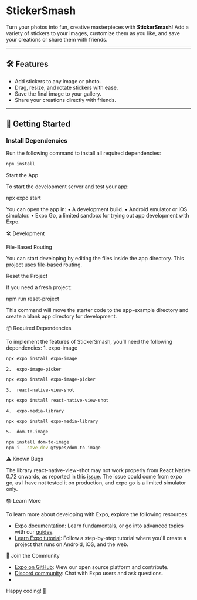 # StickerSmash  

Turn your photos into fun, creative masterpieces with **StickerSmash**! Add a variety of stickers to your images, customize them as you like, and save your creations or share them with friends.  

---

## 🛠 Features  
- Add stickers to any image or photo.  
- Drag, resize, and rotate stickers with ease.  
- Save the final image to your gallery.  
- Share your creations directly with friends.  

---

## 🚀 Getting Started  

### Install Dependencies  
Run the following command to install all required dependencies:  

```bash
npm install
```
Start the App

To start the development server and test your app:

npx expo start

You can open the app in:
	•	A development build.
	•	Android emulator or iOS simulator.
	•	Expo Go, a limited sandbox for trying out app development with Expo.

🛠 Development

File-Based Routing

You can start developing by editing the files inside the app directory. This project uses file-based routing.

Reset the Project

If you need a fresh project:

npm run reset-project

This command will move the starter code to the app-example directory and create a blank app directory for development.

📦 Required Dependencies

To implement the features of StickerSmash, you’ll need the following dependencies:
	1.	expo-image
```bash
npx expo install expo-image
```
	2.	expo-image-picker
```bash
npx expo install expo-image-picker
```

	3.	react-native-view-shot
```bash
npx expo install react-native-view-shot
```

	4.	expo-media-library
```bash
npx expo install expo-media-library
```

	5.	dom-to-image
```bash
npm install dom-to-image
npm i --save-dev @types/dom-to-image
```


⚠️ Known Bugs

The library react-native-view-shot may not work properly from React Native 0.72 onwards, as reported in this [issue](https://github.com/gre/react-native-view-shot/issues/482). The issue could come from expo go, as I have not tested it on production, and expo go is a limited simulator only.

📚 Learn More

To learn more about developing with Expo, explore the following resources:
- [Expo documentation](https://docs.expo.dev/): Learn fundamentals, or go into advanced topics with our [guides](https://docs.expo.dev/guides).
- [Learn Expo tutorial](https://docs.expo.dev/tutorial/introduction/): Follow a step-by-step tutorial where you'll create a project that runs on Android, iOS, and the web.

🤝 Join the Community

- [Expo on GitHub](https://github.com/expo/expo): View our open source platform and contribute.
- [Discord community](https://chat.expo.dev): Chat with Expo users and ask questions.
- 
Happy coding! 🎉
